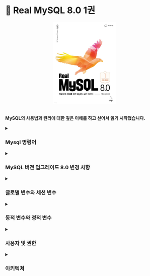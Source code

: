 # 📖 Real MySQL 8.0 1권

<div align = "center">
   <a href="https://www.yes24.com/Product/Goods/102819435">
<img src="https://raw.githubusercontent.com/buinq/imageServer/main/img/image-20230621184411106.png" alt="image-20230621184411106"  style="width:200px;"/>
  </a>
</div>

<br>

**MySQL의 사용법과 원리에 대한 깊은 이해를 하고 싶어서 읽기 시작했습니다.**



<details>

<summary><h3> Mysql 명령어 </h3></summary>



### 📌 cmd에서 접속

```
cmd> mysql -uroot -p //입력 후 패스워드 입력
```

<br>

### 📌 버전 확인

```sql
mysql> SELECT VERSION();
```

<br>

### 📌 데이터 베이스 확인

```sql
mysql> SHOW DATABASES;
```

<br>

### 📌 시스템 변수

```sql
SHOW GLOBAL VARIABLES; -- 시스템 변수 조회

SET 시스템변수=값 -- 시스템 변수 값 동적 변경 (GLOBAL 붙일 시 글로벌 변수에 적용)

SET PERSIST 시스템변수=값 -- 글로벌 변수 변경 및 설정 파일 반영

SET PERSIST_ONLY 시스템변수=값 -- 설정 파일에만 변경사항 적용

RESET PERSIST 시스템변수 -- SET PERSIST로 변경했던 사항 삭제, 현재 서버에는 적용되지 않음

```

<br>

### 📌 설정 파일 위치 및 순서 확인

MySQL은 단 하나의 설정 파일을 사용한다. 리눅스 혹은 유닉스의 경우 `my.cnf` 윈도우 계열은 `my.ini` 를 사용한다.

MySQL 서버는 지정된 여러 개의 디렉터리를 순차적으로 탐색하면서 처음 발견된 `my.cnf` 파일을 사용한다.

<br>

```
cmd> mysql --help // cmd 창에서 입력
```

위 명령어를 입력하면



```
Default options are read from the following files in the given order:
C:\WINDOWS\my.ini C:\WINDOWS\my.cnf C:\my.ini C:\my.cnf C:\Program Files\MySQL\MySQL Server 8.0\my.ini C:\Program Files\MySQL\MySQL Server 8.0\my.cnf
```

위와 같은 내용을 확인할 수 있다.

내 컴퓨터의 경우 `C:\WINDOWS\my.ini` 를 제일 우선적으로 참조한다.

<br>

### 📌 8.0 업그레이드 시 변경 사항 체크

```sql
-- mysqlcheck을 이용한 손상되거나 호환되지 않는 파일 확인
cmd> mysqlcheck -u root -p --all-databases --check-upgrade

-- 외래키 이름 길이 체크
mysql> SELECT TABLE_SCHEMA, TABLE_NAME FROM information_schema.TABLES WHERE TABLE_NAME IN  
(SELECT LEFT(SUBSTR(ID,INSTR(ID,'/')+1),INSTR(SUBSTR(ID,INSTR(ID,'/')+1),'_ibfk_')-1) 
FROM information_schema.INNODB_SYS_FOREIGN
WHERE LENGTH(SUBSTR(ID,INSTR(ID,'/')+1))> 64);

-- 공용 테이블 스페이스에 저장된 파티션이 있는지 체크
mysql> SELECT DISTINCT NAME, SPACE, SPACE_TYPE FROM information_schema.INNODB_SYS_TABLES
WHERE NAME LIKE '%#P#%' AND SPACE_TYPE NOT LIKE '%Single%';
```

<br>

### 📌 기본 인증 방식을 Native Authentication 으로 변경

```sql
SET GLOBAL default_authentication_plugin="mysql_native_password"
```

<br>

### 📌 비밀번호 변경 및 2중 비밀번호 설정

```sql
-- 비밀번호 변경
mysql> ALTER USER 'root'@'localhost' IDENTIFIED BY 'new_password';

-- 기존 비밀번호를 세컨더리 비밀번호로 설정하고 변경
mysql> ALTER USER 'root'@'localhost' IDENTIFIED BY 'new_password' RETAIN CURRENT PASSWORD;

-- 세컨더리 비밀번호 삭제
mysql> ALTER USER 'root'@'localhost' DISCARD OLD PASSWORD;


```

<br>

### 📌 권한 부여

```sql
GRANT 권한 ON 스키마.테이블 TO 'user'@'localhost'
```


</details>


<details>

<summary><h3> MySQL 버전 업그레이드 8.0 변경 사항</h3></summary>



1️⃣ 사용자 인증 방식 변경

Caching SHA-2 Authentication 인증 방식이 기본 인증 방식으로 바뀌었다.

단, MySQL 5.7에 존재했던 계정은 여전히 Native Authentication 인증 방식을 사용한다.

만약 Native Authentication을 계속 사용하고자 한다면, MySQL 서버를 시작할 때

```
--default-authentication-plugin=mysql_native_password
```

위 파라미터를 활성화 해야한다.

<br>

2️⃣ 외래키 이름의 길이

MySQL 8.0 에서는 외래키 이름이 64글자로 제한된다.

<br>

3️⃣  인덱스 힌트

이전 버전에서 사용되던 인덱스 힌트가 있다면 성능 테스트를 수행해야한다. 8.0 부터는 성능 저하를 유발할 수 있기 때문이다.

<br>

그 외, 호환되지 않은 파일 혹은 파티션의 각 테이블 스페이스를 공용 테이블 스페이스에 저장 불가



> 📌 **업그레이드 제약 사항**
>
>  **동일 메이저 버전**에서 **마이너 버전 간 업그레이드**는 데이터 파일 변경 없이 진행되며, **여러 버전을 건너뛰어서 업그레이드하는 것도 허용**.
>
> 단, **메이저 버전 간** 업그레이드는 반드시 🚨 **직전 버전에서만 업그레이드 허용**



</details>

<details>

<summary><h3> 글로벌 변수와 세션 변수</h3></summary>

MySQL 서버는 설정 파일(ex.`my.cnf`)의 내용을 읽어 메모리나 작동 방식을 초기화하고, 접속된 사용자를 제어하기 위해 값을 별도로 저장해둔다.

이러한 값을 **시스템 변수** 라고 한다.

시스템 변수는 적용 범위에 따라 글로벌 변수와 세션 변수로 나뉘고, 동시에 존재하는 경우는 `Var Scope` 가 `Both` 이다.

<br>

**글로벌 변수**는 하나의 MySQL 서버 인스턴스에서 전체적으로 영향을 미치는 시스템 변수를 의미한다.

예로, MySQL 서버에서 단 하나만 존재하는 InnoDB 버퍼 풀 크기(innodb_buffer_pool_size)가 있다.

<br>

**세션 변수**는 클라이언트가 서버에 접속할 때 기본으로 부여하는 옵션의 기본값을 제어하는 데 사용된다.

기본값은 글로벌 변수이며, 각 클라이언트가 설정하는 값은 세션 변수가 된다.

예로, 쿼리 단위로 자동 커밋을 수행할지 여부를 결정하는 `autocommit` 변수가 있다.

</details>


<details>

<summary><h3> 동적 변수와 정적 변수</h3></summary>

서버가 기동 중인 상태에서 변경 가능하면 동적 변수, 불가능하면 정적 변수이다.

기본적으로는 설정 파일을 바탕으로 시스템 변수가 정해지지만, 서버를 재시작하지 않고도 `SET` 명령어로 변수 값을 변경할 수 있다.

다만, 이렇게 변경된 값은 기동 중인 인스턴스에서만 반영되고 설정 파일 내용은 바뀌지 않는다.

<br>

💡 MySQL 8.0 부터는 `SET PERSIST` 명령을 이용하면 **실행 중인 서버의 변수를 변경하면서 설정 파일로도 기록**된다고 한다.

만약, **현재 서버에는 적용하지 않고 설정 파일에만 적용**하고 싶다면, `SET PERSIST_ONLY` 명령어를 사용하면 된다.

단, `SET PERSIST` 는 글로벌 변수에만 적용된다.

<br>

`SET GLOBAL 변수명=값`  과 같이 입력하면 글로벌 변수를 변경하고 `GLOBAL` 을 생략하면 세션 변수를 조회하고 변경한다.

</details>

<details>

<summary><h3> 사용자 및 권한 </h3></summary>

<details>

<summary><h4> 📌 계정 생성</h4></summary>

시스템 계정은 데이터베이스 서버 관리자를 위한 계정이다.

계정 관리 · 다른 세션 또는 그 세션에서 실행 중인 쿼리 강제 종료 · 스토어드 프로그램 생성 시 DEFINER를 타 사용자로 설정을 할 수 있다.

MySQL 5.7 버전 까지는 `GRANT` 명령으로 권한의 부여와 동시에 계정 생성이 가능했다.

하지만, 8.0 버전 부터는 **`CREATE USER` 명령으로 생성하고, `GRANT` 명령은 권한 부여 역할로 구분해서 실행하도록 바뀌었다.**

<br>

계정을 생성하는 예시는 다음과 같다.

```sql
CREATE USER 'user'@'%'
IDENTIFIED WITH 'mysql_native_password' BY 'password'
REQUIRE NONE
PASSWORD EXPIRE INTERVAL 30 DAY
ACCOUNT UNLOCK
PASSWORD HISOTRY DEFAULT 
PASSWORD REUSE INTERVAL DEFAULT
PASSWORD REQUIRE CURRENT DEFAULT;
```

<br>

1️⃣  IDENTIFIED WITH

사용자의 인증 방식과 비밀번호를 설정한다.

`mysql_native_password` 인증 방식은 5.7 버전까지 기본으로 사용되던 방식이다.

8.0 부터는 `caching_sha2_password` 방식이 기본 인증 방식이지만, 이 인증 방식을 사용하기 위해서는 SSL/TLS 또는 RSA 키페어를 반드시 사용해야한다.

따라서 클라이언트에서 접속할 때 SSL 옵션을 활성화해야한다.

<br>

2️⃣ REQUIRE

SSL/TLS 채널을 사용할지 여부를 설정

<br>

3️⃣  PASSWORD EXPIRE

비밀번호의 유효 기간을 설정하는 옵션이다.

별도로 명시하지 않으면 `default_password_lifetime` 변수에 저장된 값으로 설정된다.

`NEVER` , `INTERVAL n DAY`(유효기간을 오늘부터 n일자로) 등 옵션이 있다.

<br>

4️⃣  PASSWORD HISTORY

한 번 사용했던 비밀번호를 사용하지 못하게 하는 설정이다.

`password_history` 시스템 변수에 저장된 개수만큼 이력을 저장한다.

`PASSWORD HISTORY n` 과 같은 방식으로 개수를 지정할 수 있다.

<br>

5️⃣  PASSWORD REUSE INTERVAL

한 번 사용했던 비밀번호 재사용 금지 기간을 설정하는 옵션이다.

<br>

6️⃣  PASSWORD REQUIRE

비밀번호가 만료되어 새로운 비밀번호로 변경할 때, 현재 비밀번호를 필요로 할지 말지를 결정하는 옵션이다.

<br>

7️⃣  ACCOUNT LOCK / UNLOCK

계정 생성 시 또는 `ALTER USER` 명령을 사용해 **계정 정보를 변경할 때** 계정을 사용하지 못하게 잠글지 여부를 결정




</details>


<details>

<summary><h4> 고수준 비밀번호</h4></summary>



```sql
// validate_password 컴포넌트 설치
mysql> INSTALL COMPONENT 'file://component_validate_password';

// validate_password 컴포넌트가 제공하는 시스템 변수 확인
mysql> show global variables like 'validate_password%';
+--------------------------------------+--------+
| Variable_name                        | Value  |
+--------------------------------------+--------+
| validate_password.check_user_name    | ON     |
| validate_password.dictionary_file    |        |
| validate_password.length             | 8      |
| validate_password.mixed_case_count   | 1      |
| validate_password.number_count       | 1      |
| validate_password.policy             | MEDIUM |
| validate_password.special_char_count | 1      |
+--------------------------------------+--------+
```

`validate_password_policy` 의 경우 `LOW` 는 비밀번호의 길이만 검증, `MEDIUM`은 길이와 숫자, 대소문자, 특수문자의 배합을 검증

`STRONG` 은 금칙어가 포함되어있는지 까지 검증한다.

이러한 금칙어는 `validate_password.dictionary_file` 시스템 변수에 금칙어가 저장된 `txt` 파일을 등록하면 된다.



</details>

<details>

<summary><h4> 역할(Role)</h4></summary>

MySQL에서 역할(Role) 은 계정과 유사한데, 계정에게 특정 권한을 묶어서 부여하는 방법이다.

```sql
mysql> CREATE ROLE role_emp_read, role_emp_write;

mysql> GRANT SELECT ON employees.* TO role_emp_read;
mysql> GRANT INSERT, UPDATE, DELETE ON employees.* TO role_emp_write;

mysql> GRANT role_emp_read TO 계정@'localhost';

mysql> SET ROLE 'role_emp_read';
```

위와 같이, 빈 껍데기 형태의 역할을 CREATE 한다.

그리고, 각 역할에 적절한 권한을 부여한다.

권한이 있는 역할은 계정에 부여하면, 역할이 갖는 권한을 계정이 갖게 된다.

그리고 `SET ROLE` 명령어로 활성화 시켜주어야 한다.

참고로, 계정이 로그아웃되면 역할이 비활성화되는데

`SET GLOBAL activate_all_roles_on_login=ON;` 명령어로 자동 활성화를 설정해둘 수 있다.



</details>


</details>

<details>

<summary><h3> 아키텍쳐 </h3></summary>

<details>

<summary><h4> MySQL 서버</h4></summary>

<img src="https://raw.githubusercontent.com/buinq/imageServer/main/img/image-20230628063130405.png" alt="image-20230628063130405" style="width:500px;" />

MySQL 서버는 크게 ***MySQL 엔진***과 ***스토리지 엔진***으로 구분할 수 있다.

MySQL 엔진이 운전자라면 스토리지 엔진은 자동차 역할이라고 할 수 있다.

그리고 운전대에 해당하는 역할을 ***핸들러*** 라고 표현하는데, MySQL 엔진이 스토리지 엔진에게 명령할 때 사용하는 것이다.

MySQL 엔진은 요청된 SQL 문장을 분석하거나 최적화하는 등 DBMS의 두뇌에 해당하는 처리를 수행한다.

실제 데이터를 디스크 스토리지에 저장하거나 데이터를 읽어오는 역할은 스토리지 엔진이 전담한다.



<br>



<img src="https://raw.githubusercontent.com/buinq/imageServer/main/img/image-20230628064315731.png" alt="image-20230628064315731" style="width:500px;" />

MySQL은 스레드 기반으로 동작한다.

`FOREGROUND` 와 `BACKGROUND` 스레드가 존재한다.

<br>

`FOREGROUND` 스레드는 서버에 접속된 클라이언트 수만큼 존재하고 **각 클라이언트 사용자가 요청하는 쿼리 문장을 처리**한다.

작업을 마치고 커넥션을 종료하면 담당하던 스레드는 스레드 캐시로 돌아간다.

스레드 캐시에 유지할 수 있는 최대 스레드 개수는 `thread_cache_size` 변수로 설정한다.

데이터를 데이터 버퍼나 캐시로부터 가져오며, 버퍼나 캐시가 없는 경우에는 직접 디스크의 데이터나 인덱스 파일로부터 데이터를 읽어와서 작업을 처리한다.

<br>

`BACKGROUND` 스레드는 **로그를 디스크에 기록하는 로그 스레드와 데이터를 디스크로 내려쓰는 작업을 처리하는 쓰기 스레드 역할이 주 역할**이다.

`innodb_write_io_threads` 와 `innodb_read_io_threads` 시스템 변수로 스레드의 개수를 설정한다.


</details>
</details>